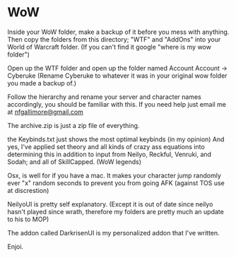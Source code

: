 WoW
===
Inside your WoW folder, make a backup of it before you mess with anything.
Then copy the folders from this directory; "WTF" and "AddOns" into your World of Warcraft folder. (If you can't find it google "where is my wow folder")

Open up the WTF folder and open up the folder named Account
Account -> Cyberuke (Rename Cyberuke to whatever it was in your original wow folder you made a backup of.)

Follow the hierarchy and rename your server and character names accordingly, you should be familiar with this. 
If you need help just email me at nfgallimore@gmail.com

The archive.zip is just a zip file of everything.

the Keybinds.txt just shows the most optimal keybinds (in my opinion) And yes, I've applied set theory and all kinds of crazy ass equations into determining this
in addition to input from Neilyo, Reckful, Venruki, and Sodah; and all of SkillCapped. (WoW legends)

Osx, is well for if you have a mac. It makes your character jump randomly ever "x" random seconds to prevent you from going AFK (against TOS use at discrestion)

NeilyoUI is pretty self explanatory. (Except it is out of date since neilyo hasn't played since wrath, therefore my folders are pretty much an update to his to MOP)

The addon called DarkrisenUI is my personalized addon that I've written.

Enjoi.

